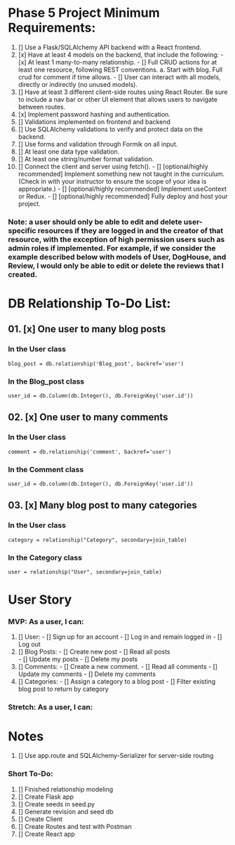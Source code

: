 # Phase 5 Project Minimum Requirements:

01. [] Use a Flask/SQLAlchemy API backend with a React frontend.
02. [x] Have at least 4 models on the backend, that include the following:
        - [x] At least 1 many-to-many relationship.
        - [] Full CRUD actions for at least one resource, following REST conventions.
            a. Start with blog. Full crud for comment if time allows. 
        - [] User can interact with all models, directly or indirectly (no unused models).
03. [] Have at least 3 different client-side routes using React Router. Be sure to include a nav bar or other UI element that allows users to navigate between routes.
04. [x] Implement password hashing and authentication.
05. [] Validations implemented on frontend and backend
06. [] Use SQLAlchemy validations to verify and protect data on the backend.
07. [] Use forms and validation through Formik on all input.
08. [] At least one data type validation.
09. [] At least one string/number format validation.
10. [] Connect the client and server using fetch().
        - [] [optional/highly recommended] Implement something new not taught in the curriculum. (Check in with your instructor to ensure the scope of your idea is appropriate.)
        - [] [optional/highly recommended] Implement useContext or Redux.
        - [] [optional/highly recommended] Fully deploy and host your project.

### Note: a user should only be able to edit and delete user-specific resources if they are logged in and the creator of that resource, with the exception of high permission users such as admin roles if implemented. For example, if we consider the example described below with models of User, DogHouse, and Review, I would only be able to edit or delete the reviews that I created.

# DB Relationship To-Do List: 
## 01. [x] One user to many blog posts

### In the User class
    blog_post = db.relationship('Blog_post', backref='user')

### In the Blog_post class
    user_id = db.Column(db.Integer(), db.ForeignKey('user.id'))

## 02. [x] One user to many comments 

### In the User class
    comment = db.relationship('comment', backref='user')

### In the Comment class
    user_id = db.column(db.Integer(), db.ForeignKey('user.id'))

## 03. [x] Many blog post to many categories

### In the User class
    category = relationship("Category", secondary=join_table)

### In the Category class
    user = relationship("User", secondary=join_table)




# User Story

### MVP: As a user, I can:


01. [] User:
        - [] Sign up for an account 
        - [] Log in and remain logged in
        - [] Log out
05. [] Blog Posts: 
        - [] Create new post
        - [] Read all posts  
        - [] Update my posts
        - [] Delete my posts
06. [] Comments: 
        - [] Create a new comment. 
        - [] Read all comments
        - [] Update my comments
        - [] Delete my comments
07. [] Categories:
        - [] Assign a category to a blog post
        - [] Filter existing blog post to return by category


### Stretch: As a user, I can:

<!-- 01. [] View dog houses on a map -->
<!-- 02. [] Search dog houses based on their distance from my location, -->
<!-- 03. [] Filter dog houses based on their average rating. -->

# Notes
01. [] Use app.route and SQLAlchemy-Serializer for server-side routing 

### Short To-Do:
01. [] Finished relationship modeling 
02. [] Create Flask app
03. [] Create seeds in seed.py
04. [] Generate revision and seed db
05. [] Create Client 
06. [] Create Routes and test with Postman
07. [] Create React app  